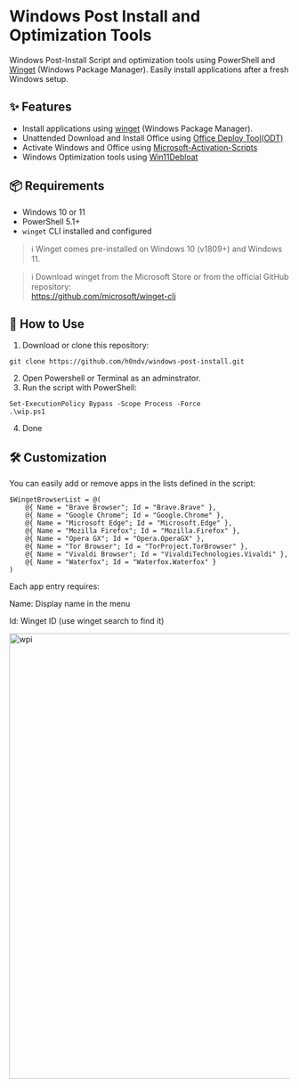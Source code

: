 # Windows Post Install and Optimization Tools
Windows Post-Install Script and optimization tools using PowerShell and [Winget](https://learn.microsoft.com/en-us/windows/package-manager/winget/) (Windows Package Manager). Easily install applications after a fresh Windows setup.

## ✨ Features
- Install applications using [winget](https://learn.microsoft.com/en-us/windows/package-manager/winget/) (Windows Package Manager).
- Unattended Download and Install Office using [Office Deploy Tool(ODT)](https://www.microsoft.com/en-us/download/details.aspx?id=49117)
- Activate Windows and Office using [Microsoft-Activation-Scripts](https://github.com/massgravel/Microsoft-Activation-Scripts)
- Windows Optimization tools using [Win11Debloat](https://github.com/Raphire/Win11Debloat)

## 📦 Requirements
- Windows 10 or 11
- PowerShell 5.1+
- `winget` CLI installed and configured

> ℹ️ Winget comes pre-installed on Windows 10 (v1809+) and Windows 11.

> ℹ️ Download winget from the Microsoft Store or from the official GitHub repository:  
> https://github.com/microsoft/winget-cli


## 🚀 How to Use
1. Download or clone this repository:

```
git clone https://github.com/h0ndv/windows-post-install.git
```

2. Open Powershell or Terminal as an adminstrator.
3. Run the script with PowerShell:

```
Set-ExecutionPolicy Bypass -Scope Process -Force
.\wip.ps1
```

4. Done

## 🛠️ Customization
You can easily add or remove apps in the lists defined in the script:

```
$WingetBrowserList = @(
    @{ Name = "Brave Browser"; Id = "Brave.Brave" },
    @{ Name = "Google Chrome"; Id = "Google.Chrome" },
    @{ Name = "Microsoft Edge"; Id = "Microsoft.Edge" },
    @{ Name = "Mozilla Firefox"; Id = "Mozilla.Firefox" },
    @{ Name = "Opera GX"; Id = "Opera.OperaGX" },
    @{ Name = "Tor Browser"; Id = "TorProject.TorBrowser" },
    @{ Name = "Vivaldi Browser"; Id = "VivaldiTechnologies.Vivaldi" },
    @{ Name = "Waterfox"; Id = "Waterfox.Waterfox" }
)
```

Each app entry requires:

Name: Display name in the menu

Id: Winget ID (use winget search to find it)


<img alt="wpi" width="800" src="https://i.imgur.com/wo1KD0J.png">
